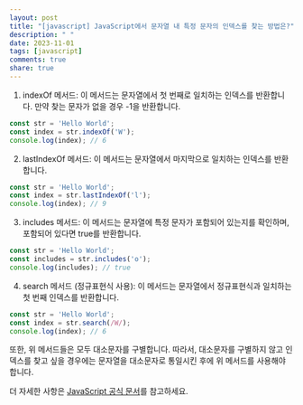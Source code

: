 ```yaml
---
layout: post
title: "[javascript] JavaScript에서 문자열 내 특정 문자의 인덱스를 찾는 방법은?"
description: " "
date: 2023-11-01
tags: [javascript]
comments: true
share: true
---
```


1. indexOf 메서드: 이 메서드는 문자열에서 첫 번째로 일치하는 인덱스를 반환합니다. 만약 찾는 문자가 없을 경우 -1을 반환합니다.

```javascript
const str = 'Hello World';
const index = str.indexOf('W');
console.log(index); // 6
```

2. lastIndexOf 메서드: 이 메서드는 문자열에서 마지막으로 일치하는 인덱스를 반환합니다.

```javascript
const str = 'Hello World';
const index = str.lastIndexOf('l');
console.log(index); // 9
```

3. includes 메서드: 이 메서드는 문자열에 특정 문자가 포함되어 있는지를 확인하며, 포함되어 있다면 true를 반환합니다.

```javascript
const str = 'Hello World';
const includes = str.includes('o');
console.log(includes); // true
```

4. search 메서드 (정규표현식 사용): 이 메서드는 문자열에서 정규표현식과 일치하는 첫 번째 인덱스를 반환합니다.

```javascript
const str = 'Hello World';
const index = str.search(/W/);
console.log(index); // 6
```

또한, 위 메서드들은 모두 대소문자를 구별합니다. 따라서, 대소문자를 구별하지 않고 인덱스를 찾고 싶을 경우에는 문자열을 대소문자로 통일시킨 후에 위 메서드를 사용해야 합니다.

더 자세한 사항은 [JavaScript 공식 문서](https://developer.mozilla.org/ko/docs/Web/JavaScript/Reference/Global_Objects/String)를 참고하세요.